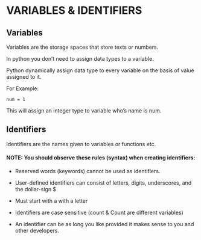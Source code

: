 # VARIABLES & IDENTIFIERS
## Variables 
Variables are the storage spaces that store texts or numbers. 

In python you don’t need to assign data types to a variable. 

Python dynamically assign data type to every variable on the basis of value assigned to it.

For Example:

```
num = 1 
```

This will assign an integer type to variable who’s name is num.

## Identifiers
Identifiers are the names given to variables or functions etc. 

#### NOTE: You should observe these rules (syntax) when creating identifiers:

- Reserved words (keywords) cannot be used as identifiers.

- User-defined identifiers can consist of letters, digits, underscores, and the dollar-sign $

- Must start with a with a letter

- Identifiers are case sensitive (count & Count are different variables)

- An identifier can be as long you like provided it makes sense to you and other developers.